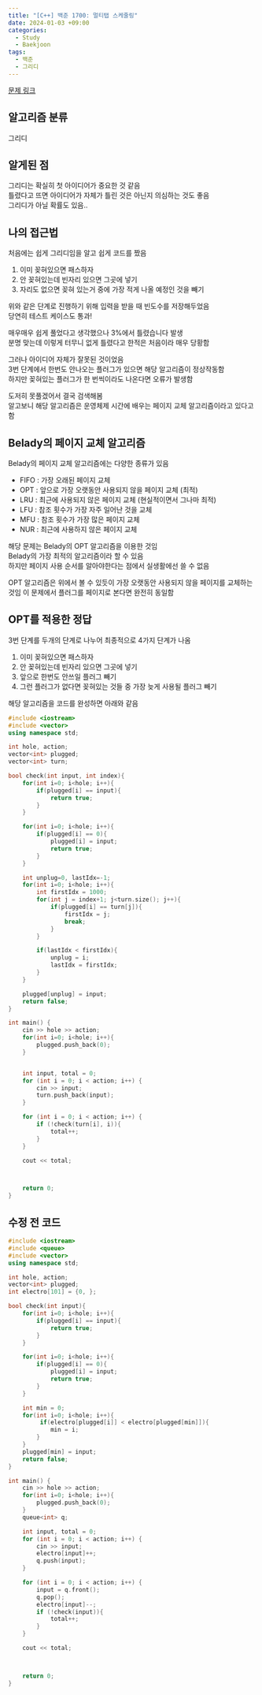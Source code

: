 ```yaml
---
title: "[C++] 백준 1700: 멀티탭 스케줄링"
date: 2024-01-03 +09:00
categories:
  - Study
  - Baekjoon
tags:
  - 백준
  - 그리디
---
```

[문제 링크](https://www.acmicpc.net/problem/1700)

## 알고리즘 분류
그리디

## 알게된 점
그리디는 확실히 첫 아이디어가 중요한 것 같음   
틀렸다고 뜨면 아이디어가 자체가 틀린 것은 아닌지 의심하는 것도 좋음   
그리디가 아닐 확률도 있음..

## 나의 접근법
처음에는 쉽게 그리디임을 알고 쉽게 코드를 짰음   
1. 이미 꽂혀있으면 패스하자
2. 안 꽂혀있는데 빈자리 있으면 그곳에 넣기
3. 자리도 없으면 꽂혀 있는거 중에 가장 적게 나올 예정인 것을 빼기

위와 같은 단계로 진행하기 위해 입력을 받을 때 빈도수를 저장해두었음   
당연히 테스트 케이스도 통과!

매우매우 쉽게 풀었다고 생각했으나 3%에서 틀렸습니다 발생    
분명 맞는데 이렇게 터무니 없게 틀렸다고 한적은 처음이라 매우 당황함   

그러나 아이디어 자체가 잘못된 것이었음    
3번 단계에서 한번도 안나오는 플러그가 있으면 해당 알고리즘이 정상작동함   
하지만 꽂혀있는 플러그가 한 번씩이라도 나온다면 오류가 발생함

도저히 못풀겠어서 결국 검색해봄   
알고보니 해당 알고리즘은 운영체제 시간에 배우는 페이지 교체 알고리즘이라고 있다고 함

## Belady의 페이지 교체 알고리즘
Belady의 페이지 교체 알고리즘에는 다양한 종류가 있음
- FIFO : 가장 오래된 페이지 교체
- OPT : 앞으로 가장 오랫동안 사용되지 않을 페이지 교체 (최적)
- LRU : 최근에 사용되지 않은 페이지 교체 (현실적이면서 그나마 최적)
- LFU : 참조 횟수가 가장 자주 일어난 것을 교체 
- MFU : 참조 횟수가 가장 많은 페이지 교체
- NUR : 최근에 사용하지 않은 페이지 교체

해당 문제는 Belady의 OPT 알고리즘을 이용한 것임   
Belady의 가장 최적의 알고리즘이라 할 수 있음   
하지만 페이지 사용 순서를 알아야한다는 점에서 실생활에선 쓸 수 없음   

OPT 알고리즘은 위에서 볼 수 있듯이 가장 오랫동안 사용되지 않을 페이지를 교체하는 것임
이 문제에서 플러그를 페이지로 본다면 완전히 동일함

## OPT를 적용한 정답
3번 단계를 두개의 단계로 나누어 최종적으로 4가지 단계가 나옴
1. 이미 꽂혀있으면 패스하자
2. 안 꽂혀있는데 빈자리 있으면 그곳에 넣기
3. 앞으로 한번도 안쓰일 플러그 빼기
4. 그런 플러그가 없다면 꽂혀있는 것들 중 가장 늦게 사용될 플러그 빼기

해당 알고리즘을 코드를 완성하면 아래와 같음
```c++
#include <iostream>
#include <vector>
using namespace std;

int hole, action;
vector<int> plugged;
vector<int> turn;

bool check(int input, int index){
    for(int i=0; i<hole; i++){
        if(plugged[i] == input){
            return true;
        }
    }

    for(int i=0; i<hole; i++){
        if(plugged[i] == 0){
            plugged[i] = input;
            return true;
        }
    }

    int unplug=0, lastIdx=-1;
    for(int i=0; i<hole; i++){
        int firstIdx = 1000;
        for(int j = index+1; j<turn.size(); j++){
            if(plugged[i] == turn[j]){
                firstIdx = j;
                break;
            }
        }

        if(lastIdx < firstIdx){
            unplug = i;
            lastIdx = firstIdx;
        }
    }

    plugged[unplug] = input;
    return false;
}

int main() {
    cin >> hole >> action;
    for(int i=0; i<hole; i++){
        plugged.push_back(0);
    }


    int input, total = 0;
    for (int i = 0; i < action; i++) {
        cin >> input;
        turn.push_back(input);
    }

    for (int i = 0; i < action; i++) {
        if (!check(turn[i], i)){
            total++;
        }
    }

    cout << total;



    return 0;
}
```


## 수정 전 코드
```c++
#include <iostream>
#include <queue>
#include <vector>
using namespace std;

int hole, action;
vector<int> plugged;
int electro[101] = {0, };

bool check(int input){
    for(int i=0; i<hole; i++){
        if(plugged[i] == input){
            return true;
        }
    }

    for(int i=0; i<hole; i++){
        if(plugged[i] == 0){
            plugged[i] = input;
            return true;
        }
    }

    int min = 0;
    for(int i=0; i<hole; i++){
         if(electro[plugged[i]] < electro[plugged[min]]){
            min = i;
        }
    }
    plugged[min] = input;
    return false;
}

int main() {
    cin >> hole >> action;
    for(int i=0; i<hole; i++){
        plugged.push_back(0);
    }
    queue<int> q;

    int input, total = 0;
    for (int i = 0; i < action; i++) {
        cin >> input;
        electro[input]++;
        q.push(input);
    }

    for (int i = 0; i < action; i++) {
        input = q.front();
        q.pop();
        electro[input]--;
        if (!check(input)){
            total++;
        }
    }

    cout << total;



    return 0;
}
```

